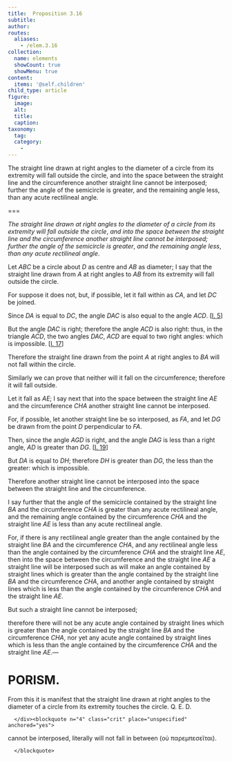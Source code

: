 ```yaml
---
title:  Proposition 3.16
subtitle: 
author:
routes:
  aliases:
    - /elem.3.16
collection:
  name: elements
  showCount: true
  showMenu: true
content:
  items: '@self.children'
child_type: article
figure:
  image:
  alt:
  title:
  caption:
taxonomy:
  tag:
  category:
    - 
---
```


<p><emph>The straight line drawn at right angles to the diameter of a circle from its extremity will fall outside the circle</emph>, <emph>and into the space between the straight line and the circumference another straight line cannot be interposed; further the angle of the semicircle is greater</emph>, <emph>and the remaining angle less</emph>, <emph>than any acute rectilineal angle</emph>. </p>

===

<p><em>The straight line drawn at right angles to the diameter of a circle from its extremity will fall outside the circle</em>, <em>and into the space between the straight line and the circumference another straight line cannot be interposed; further the angle of the semicircle is greater</em>, <em>and the remaining angle less</em>, <em>than any acute rectilineal angle</em>. </p>

<p>Let <em>ABC</em> be a circle about <em>D</em> as centre and <em>AB</em> as diameter; <pb n="38"/>I say that the straight line drawn from <em>A</em> at right angles to <em>AB</em> from its extremity will fall outside the circle. </p>

<p>For suppose it does not, but, if possible, let it fall within as <em>CA</em>, and let <em>DC</em> be joined. </p>

<p>Since <em>DA</em> is equal to <em>DC</em>, 
       <span class="center">the angle <em>DAC</em> is also equal to the angle <em>ACD</em>. [<a href="/elem.1.5">I. 5</a>]</span>
      </p>

<p>But the angle <em>DAC</em> is right; <span class="center">therefore the angle <em>ACD</em> is also right:</span> thus, in the triangle <em>ACD</em>, the two angles <em>DAC</em>, <em>ACD</em> are equal to two right angles: which is impossible. [<a href="/elem.1.17">I. 17</a>] </p>

<p>Therefore the straight line drawn from the point <em>A</em> at right angles to <em>BA</em> will not fall within the circle. </p>

<p>Similarly we can prove that neither will it fall on the circumference; <span class="center">therefore it will fall outside.</span>
      </p>

<p>Let it fall as <em>AE</em>; I say next that into the space between the straight line <em>AE</em> and the circumference <em>CHA</em> another straight line cannot be interposed. </p>

<p>For, if possible, let another straight line be so interposed, as <em>FA</em>, and let <em>DG</em> be drawn from the point <em>D</em> perpendicular to <em>FA</em>. </p>

<p>Then, since the angle <em>AGD</em> is right, <span class="center">and the angle <em>DAG</em> is less than a right angle, <em>AD</em> is greater than <em>DG</em>. [<a href="/elem.1.19">I. 19</a>]</span>
      </p>

<p>But <em>DA</em> is equal to <em>DH</em>; <span class="center">therefore <em>DH</em> is greater than <em>DG</em>, the less than the greater: which is impossible.</span>
      </p>

<p>Therefore another straight line cannot be interposed into the space between the straight line and the circumference. </p>

<p>I say further that the angle of the semicircle contained by the straight line <em>BA</em> and the circumference <em>CHA</em> is greater than any acute rectilineal angle, and the remaining angle contained by the circumference <em>CHA</em> and the straight line <em>AE</em> is less than any acute rectilineal angle. </p>

<p>For, if there is any rectilineal angle greater than the angle contained by the straight line <em>BA</em> and the circumference <pb n="39"/><em>CHA</em>, and any rectilineal angle less than the angle contained by the circumference <em>CHA</em> and the straight line <em>AE</em>, then into the space between the circumference and the straight line <em>AE</em> a straight line will be interposed such as will make an angle contained by straight lines which is greater than the angle contained by the straight line <em>BA</em> and the circumference <em>CHA</em>, and another angle contained by straight lines which is less than the angle contained by the circumference <em>CHA</em> and the straight line <em>AE</em>. </p>

<p>But such a straight line cannot be interposed; </p>

<p>therefore there will not be any acute angle contained by straight lines which is greater than the angle contained by the straight line <em>BA</em> and the circumference <em>CHA</em>, nor yet any acute angle contained by straight lines which is less than the angle contained by the circumference <em>CHA</em> and the straight line <em>AE</em>.— </p>
<div id="elem.3.16.p.1" class="porism">
       <h1>PORISM.</h1>
       
<p>From this it is manifest that the straight line drawn at right angles to the diameter of a circle from its extremity touches the circle. Q. E. D.</p>

      </div><blockquote n="4" class="crit" place="unspecified" anchored="yes">
       
<p><span class="bold">cannot be interposed</span>, literally <quote>will not fall in between</quote>
 (<foreign lang="greek">οὐ παρεμπεσεῖται</foreign>).</p>

      </blockquote>
